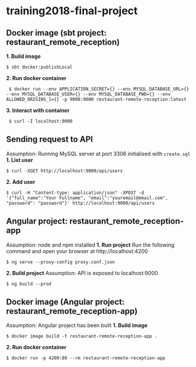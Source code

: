 # training2018-final-project

## Docker image (sbt project: restaurant_remote_reception)
**1. Build image**
```
$ sbt docker:publishLocal
```

**2. Run docker container**
```
 $ docker run --env APPLICATION_SECRET={} --env MYSQL_DATABASE_URL={} --env MYSQL_DATABASE_USER={} --env MYSQL_DATABASE_PWD={} --env ALLOWED_ORIGINS_1={} -p 9000:9000 restaurant-remote-reception:latest
 ```

**3. Interact with container**
```
 $ curl -I localhost:9000
```

## Sending request to API
Assumption: Running MySQL server at port 3306 initialised with `create.sql`
**1. List user**
```
$ curl -XGET http://localhost:9000/api/users
```
**2. Add user**
```
$ curl -H "Content-type: application/json" -XPOST -d '{"full_name":"Your Fullname", "email":"youremail@email.com", "password": "password"}' http://localhost:9000/api/users
```

## Angular project: restaurant_remote_reception-app
Assumption: node and npm installed
**1. Run project**
Run the following command and open your browser at http://localhost:4200
```
$ ng serve --proxy-config proxy.conf.json
```
**2. Build project**
Assumption: API is exposed to localhost:9000
```
$ ng build --prod
```

## Docker image (Angular project: restaurant_remote_reception-app)
Assumption: Angular project has been built
**1. Build image**
```
$ docker image build -t restaurant-remote-reception-app .
```
**2. Run docker container**
```
$ docker run -p 4200:80 --rm restaurant-remote-reception-app
```
